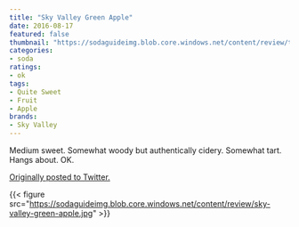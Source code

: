 ```yaml
---
title: "Sky Valley Green Apple"
date: 2016-08-17
featured: false
thumbnail: "https://sodaguideimg.blob.core.windows.net/content/review/thumbs/sky-valley-green-apple.jpg"
categories:
- soda
ratings:
- ok
tags:
- Quite Sweet
- Fruit
- Apple
brands:
- Sky Valley
---
```


Medium sweet. Somewhat woody but authentically cidery. Somewhat tart. Hangs about. OK.

[Originally posted to Twitter.](https://twitter.com/Cavorter/status/765988580648951809)

{{< figure src="https://sodaguideimg.blob.core.windows.net/content/review/sky-valley-green-apple.jpg" >}}
